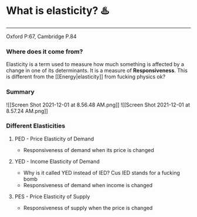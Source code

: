 # What is elasticity? ♨️
---
Oxford P:67, Cambridge P.84

### Where does it come from?
Elasticity is a term used to measure how much something is affected by a change in one of its determinants. It is a measure of __Responsiveness__.
This is different from the [[Energy|elasticity]] from fucking physics ok?

### Summary
![[Screen Shot 2021-12-01 at 8.56.48 AM.png]]
![[Screen Shot 2021-12-01 at 8.57.24 AM.png]]

### Different Elasticities
1. PED - Price Elasticity of Demand
	- Responsiveness of demand when its price is changed

2. YED - Income Elasticity of Demand
	- Why is it called YED instead of IED? Cus IED stands for a fucking bomb
	- Responsiveness of demand when income is changed

3. PES - Price Elasticity of Supply
	- Responsiveness of supply when the price is changed
